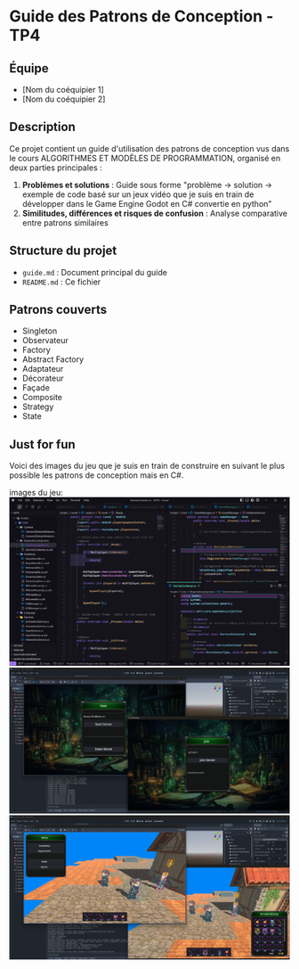 # Guide des Patrons de Conception - TP4

## Équipe
- [Nom du coéquipier 1]
- [Nom du coéquipier 2]

## Description
Ce projet contient un guide d'utilisation des patrons de conception vus dans le cours ALGORITHMES ET MODÈLES DE PROGRAMMATION, organisé en deux parties principales :

1. **Problèmes et solutions** : Guide sous forme "problème → solution → exemple de code basé sur un jeux vidéo que je suis en train de développer dans le Game Engine Godot en C# convertie en python"
2. **Similitudes, différences et risques de confusion** : Analyse comparative entre patrons similaires

## Structure du projet
- `guide.md` : Document principal du guide
- `README.md` : Ce fichier

## Patrons couverts
- Singleton
- Observateur
- Factory
- Abstract Factory
- Adaptateur
- Décorateur
- Façade
- Composite
- Strategy
- State

## Just for fun
Voici des images du jeu que je suis en train de construire en suivant le plus possible les patrons de conception mais en C#.

images du jeu:
![Image du jeu](./imgs/Screenshot_1.png)
![Image du jeu](imgs/Screenshot_2.png)
![Image du jeu](imgs/Screenshot_3.png)

